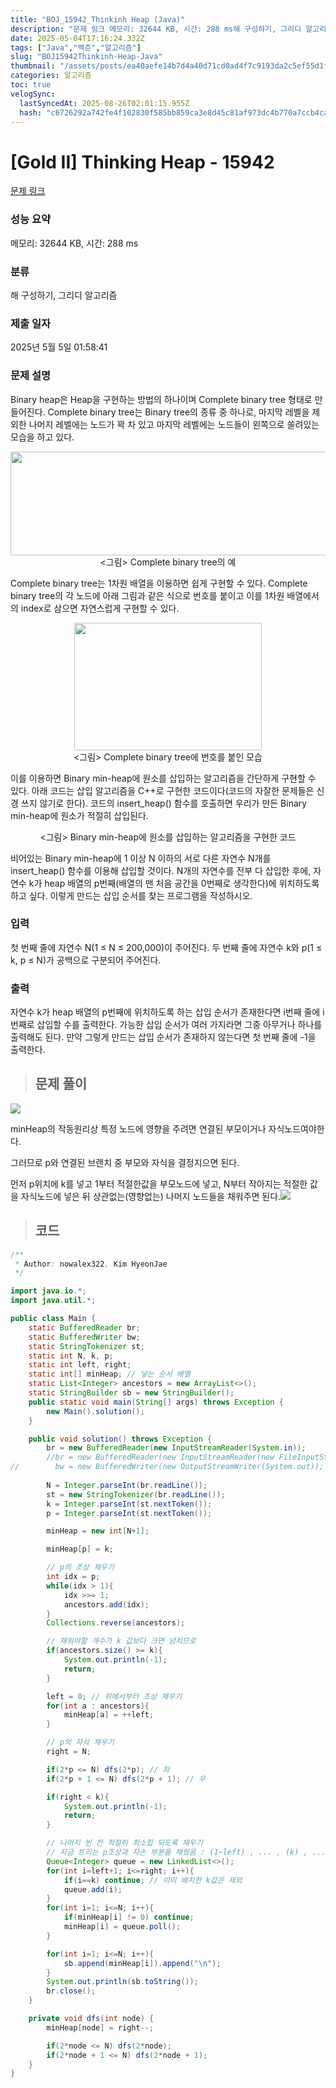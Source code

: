 ```yaml
---
title: "BOJ_15942_Thinkinh Heap (Java)"
description: "문제 링크 메모리: 32644 KB, 시간: 288 ms해 구성하기, 그리디 알고리즘2025년 5월 5일 01:58:41minHeap의 작동원리상 특정 노드에 영향을 주려면 연결된 부모이거나 자식노드여야한다.그러므로 p와 연결된 브랜치 중 부모와 자식을 결정지으면 된다"
date: 2025-05-04T17:16:24.332Z
tags: ["Java","백준","알고리즘"]
slug: "BOJ15942Thinkinh-Heap-Java"
thumbnail: "/assets/posts/ea40aefe14b7d4a40d71cd0ad4f7c9193da2c5ef55d1fc753beed3a14c6097ac.png"
categories: 알고리즘
toc: true
velogSync:
  lastSyncedAt: 2025-08-26T02:01:15.955Z
  hash: "c6726292a742fe4f102830f585bb859ca3e8d45c81af973dc4b770a7ccb4ca8c"
---
```


# [Gold II] Thinking Heap - 15942 

[문제 링크](https://www.acmicpc.net/problem/15942) 

### 성능 요약

메모리: 32644 KB, 시간: 288 ms

### 분류

해 구성하기, 그리디 알고리즘

### 제출 일자

2025년 5월 5일 01:58:41

### 문제 설명

<p>Binary heap은 Heap을 구현하는 방법의 하나이며 Complete binary tree 형태로 만들어진다. Complete binary tree는 Binary tree의 종류 중 하나로, 마지막 레벨을 제외한 나머지 레벨에는 노드가 꽉 차 있고 마지막 레벨에는 노드들이 왼쪽으로 쏠려있는 모습을 하고 있다.</p>

<p align="center" style="text-align:center"><img alt="" src="https://upload.acmicpc.net/967da834-1431-450d-adc7-74206337e0db/-/preview/" style="width: 550px; height: 166px;"><br>
<그림> Complete binary tree의 예</p>

<p>Complete binary tree는 1차원 배열을 이용하면 쉽게 구현할 수 있다. Complete binary tree의 각 노드에 아래 그림과 같은 식으로 번호를 붙이고 이를 1차원 배열에서의 index로 삼으면 자연스럽게 구현할 수 있다.</p>

<p align="center" style="text-align:center"><img alt="" src="https://upload.acmicpc.net/37a017dc-ede8-4354-8bd4-d80e38279fed/-/preview/" style="width: 300px; height: 204px;"><br>
<그림> Complete binary tree에 번호를 붙인 모습</p>

<p>이를 이용하면 Binary min-heap에 원소를 삽입하는 알고리즘을 간단하게 구현할 수 있다. 아래 코드는 삽입 알고리즘을 C++로 구현한 코드이다(코드의 자잘한 문제들은 신경 쓰지 않기로 한다). 코드의 insert_heap() 함수를 호출하면 우리가 만든 Binary min-heap에 원소가 적절히 삽입된다.</p>

<p align="center" style="text-align:center"><img alt="" src="https://upload.acmicpc.net/ee41d2bc-3313-4a40-8e6b-cb3903f44872/-/preview/"><br>
<그림> Binary min-heap에 원소를 삽입하는 알고리즘을 구현한 코드</p>

<p>비어있는 Binary min-heap에 1 이상 N 이하의 서로 다른 자연수 N개를 insert_heap() 함수를 이용해 삽입할 것이다. N개의 자연수를 전부 다 삽입한 후에, 자연수 k가 heap 배열의 p번째(배열의 맨 처음 공간을 0번째로 생각한다)에 위치하도록 하고 싶다. 이렇게 만드는 삽입 순서를 찾는 프로그램을 작성하시오.</p>

### 입력 

 <p>첫 번째 줄에 자연수 N(1 ≤ N ≤ 200,000)이 주어진다. 두 번째 줄에 자연수 k와 p(1 ≤ k, p ≤ N)가 공백으로 구분되어 주어진다.</p>

### 출력 

 <p>자연수 k가 heap 배열의 p번째에 위치하도록 하는 삽입 순서가 존재한다면 i번째 줄에 i번째로 삽입할 수를 출력한다. 가능한 삽입 순서가 여러 가지라면 그중 아무거나 하나를 출력해도 된다. 만약 그렇게 만드는 삽입 순서가 존재하지 않는다면 첫 번째 줄에 -1을 출력한다.</p>

> ## 문제 풀이

![](/assets/posts/ea40aefe14b7d4a40d71cd0ad4f7c9193da2c5ef55d1fc753beed3a14c6097ac.png)

minHeap의 작동원리상 특정 노드에 영향을 주려면 연결된 부모이거나 자식노드여야한다.

그러므로 p와 연결된 브랜치 중 부모와 자식을 결정지으면 된다.

먼저 p위치에 k를 넣고 1부터 적절한값을 부모노드에 넣고, N부터 작아지는 적절한 값을 자식노드에 넣은 뒤 상관없는(영향없는) 나머지 노드들을 채워주면 된다.![](/assets/posts/741e01f3cd70f1558d6c749cafb78032df7a568ae1fb2a332ce379444d9f593a.png)


> ## 코드

```java
/**
 * Author: nowalex322, Kim HyeonJae
 */

import java.io.*;
import java.util.*;

public class Main {
    static BufferedReader br;
    static BufferedWriter bw;
    static StringTokenizer st;
    static int N, k, p;
    static int left, right;
    static int[] minHeap; // 넣는 순서 배열
    static List<Integer> ancestors = new ArrayList<>();
    static StringBuilder sb = new StringBuilder();
    public static void main(String[] args) throws Exception {
        new Main().solution();
    }

    public void solution() throws Exception {
        br = new BufferedReader(new InputStreamReader(System.in));
        //br = new BufferedReader(new InputStreamReader(new FileInputStream("src/main/java/BOJ_15942_ThinkingHeap/input.txt")));
//        bw = new BufferedWriter(new OutputStreamWriter(System.out));
        
        N = Integer.parseInt(br.readLine());
        st = new StringTokenizer(br.readLine());
        k = Integer.parseInt(st.nextToken());
        p = Integer.parseInt(st.nextToken());

        minHeap = new int[N+1];

        minHeap[p] = k;

        // p의 조상 채우기
        int idx = p;
        while(idx > 1){
            idx >>= 1;
            ancestors.add(idx);
        }
        Collections.reverse(ancestors);

        // 채워야할 개수가 k 값보다 크면 넘치므로
        if(ancestors.size() >= k){
            System.out.println(-1);
            return;
        }

        left = 0; // 위에서부터 조상 채우기
        for(int a : ancestors){
            minHeap[a] = ++left;
        }

        // p의 자식 채우기
        right = N;

        if(2*p <= N) dfs(2*p); // 좌
        if(2*p + 1 <= N) dfs(2*p + 1); // 우

        if(right < k){
            System.out.println(-1);
            return;
        }

        // 나머지 빈 칸 적절히 최소힙 되도록 채우기
        // 지금 트리는 p조상과 자손 부분을 채웠음 : (1~left) , ... , (k) , ... , (right+1 ~ N)
        Queue<Integer> queue = new LinkedList<>();
        for(int i=left+1; i<=right; i++){
            if(i==k) continue; // 이미 배치한 k값은 제외
            queue.add(i);
        }
        for(int i=1; i<=N; i++){
            if(minHeap[i] != 0) continue;
            minHeap[i] = queue.poll();
        }

        for(int i=1; i<=N; i++){
            sb.append(minHeap[i]).append("\n");
        }
        System.out.println(sb.toString());
        br.close();
    }

    private void dfs(int node) {
        minHeap[node] = right--;

        if(2*node <= N) dfs(2*node);
        if(2*node + 1 <= N) dfs(2*node + 1);
    }
}
```